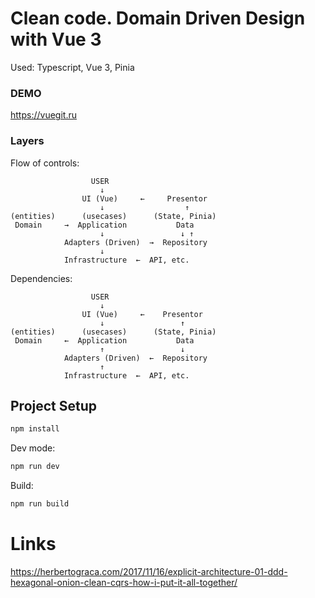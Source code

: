 # Clean code. Domain Driven Design with Vue 3

Used: Typescript, Vue 3, Pinia

### DEMO

https://vuegit.ru

### Layers

Flow of controls:

```
                  USER
                    ↓
                UI (Vue)     ←     Presentor
                    ↓                  ↑
(entities)      (usecases)      (State, Pinia)
 Domain     →  Application           Data
                    ↓                 ↓ ↑
            Adapters (Driven)  →  Repository
                    ↓
            Infrastructure  ←  API, etc.
```

Dependencies:

```
                  USER
                    ↓
                UI (Vue)     ←    Presentor
                    ↓                 ↑
(entities)      (usecases)      (State, Pinia)
 Domain     ←  Application           Data
                    ↑                 ↓
            Adapters (Driven)  ←  Repository
                    ↑
            Infrastructure  ←  API, etc.
```

## Project Setup

```sh
npm install
```

Dev mode:

```sh
npm run dev
```

Build:

```sh
npm run build
```

# Links

https://herbertograca.com/2017/11/16/explicit-architecture-01-ddd-hexagonal-onion-clean-cqrs-how-i-put-it-all-together/
